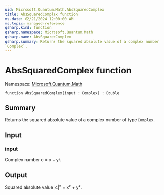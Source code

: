 ```yaml
---
uid: Microsoft.Quantum.Math.AbsSquaredComplex
title: AbsSquaredComplex function
ms.date: 02/21/2024 12:00:00 AM
ms.topic: managed-reference
qsharp.kind: function
qsharp.namespace: Microsoft.Quantum.Math
qsharp.name: AbsSquaredComplex
qsharp.summary: Returns the squared absolute value of a complex number of type
`Complex`.
---
```


# AbsSquaredComplex function

Namespace: [Microsoft.Quantum.Math](xref:Microsoft.Quantum.Math)

```qsharp
function AbsSquaredComplex(input : Complex) : Double
```

## Summary
Returns the squared absolute value of a complex number of type
`Complex`.

## Input
### input
Complex number c = x + y𝑖.

## Output
Squared absolute value |c|² = x² + y².
